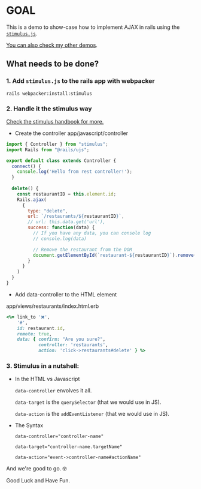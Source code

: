 # GOAL

This is a demo to show-case how to implement AJAX in rails  using the [`stimulus.js`](https://stimulusjs.org/).

[You can also check my other demos](https://github.com/andrerferrer/dedemos/blob/master/README.md#ded%C3%A9mos).

## What needs to be done?

### 1. Add `stimulus.js` to the rails app with webpacker
```
rails webpacker:install:stimulus
```

### 2.  Handle it the stimulus way

[Check the stimulus handbook for more.](https://stimulusjs.org/handbook/introduction)

- Create the controller
app/javascript/controller

```js
import { Controller } from "stimulus";
import Rails from "@rails/ujs";

export default class extends Controller {
  connect() {
    console.log('Hello from rest controller!');
  }
  
  delete() {
    const restaurantID = this.element.id;
    Rails.ajax(
      {
        type: "delete",
        url: `/restaurants/${restaurantID}`,
        // url: this.data.get('url'),
        success: function(data) {
          // If you have any data, you can console log
          // console.log(data)

          // Remove the restaurant from the DOM
          document.getElementById(`restaurant-${restaurantID}`).remove();
        }
      }
    )
  }
}
```


- Add data-controller to the HTML element

app/views/restaurants/index.html.erb
```ruby
<%= link_to '❌', 
    '#',
    id: restaurant.id,
    remote: true, 
    data: { confirm: "Are you sure?", 
            controller: 'restaurants',
            action: 'click->restaurants#delete' } %>
```

### 3. Stimulus in a nutshell:

- In the HTML vs Javascript

  `data-controller` envolves it all.
  
  `data-target` is the `querySelector` (that we would use in JS).
  
  `data-action` is the `addEventListener` (that we would use in JS).

- The Syntax

  `data-controller="controller-name"`
  
  `data-target="controller-name.targetName"`
  
  `data-action="event->controller-name#actionName"`

And we're good to go. 🤓

Good Luck and Have Fun.